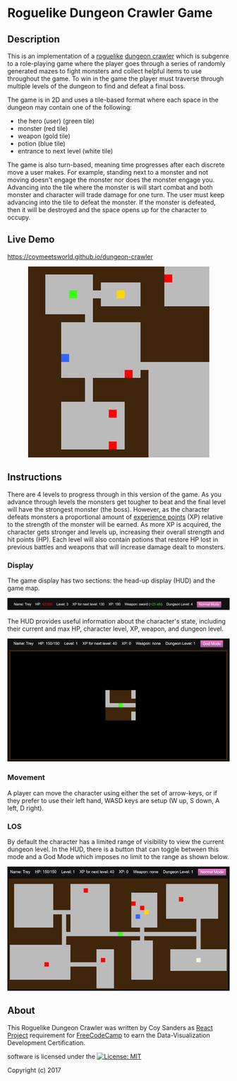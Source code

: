 # Roguelike Dungeon Crawler Game

## Description

This is an implementation of a [roguelike](https://en.wikipedia.org/wiki/Roguelike) [dungeon crawler](https://en.wikipedia.org/wiki/Dungeon_crawl) which is subgenre to a role-playing game where the player goes through a series of randomly generated mazes to fight monsters and collect helpful items to use throughout the game. To win in the game the player must traverse through multiple levels of the dungeon to find and defeat a final boss.

The game is in 2D and uses a tile-based format where each space in the dungeon may contain one of the following:

 * the hero (user) (green tile)
 * monster (red tile)
 * weapon (gold tile)
 * potion (blue tile)
 * entrance to next level (white tile)

The game is also turn-based, meaning time progresses after each discrete move a user makes. For example, standing next to a monster and not moving doesn't engage the monster nor does the monster engage you. Advancing into the tile where the monster is will start combat and both monster and character will trade damage for one turn. The user must keep advancing into the tile to defeat the monster. If the monster is defeated, then it will be destroyed and the space opens up for the character to occupy.


## Live Demo

https://coymeetsworld.github.io/dungeon-crawler

<div align="center">
  <img src="images/readme-imgs/preview.png" alt="Preview image of the dungeon crawler"/>
</div>

## Instructions

There are 4 levels to progress through in this version of the game. As you advance through levels the monsters get tougher to beat and the final level will have the strongest monster (the boss). However, as the character defeats monsters a proportional amount of [experience points](https://en.wikipedia.org/wiki/Experience_point) (XP) relative to the strength of the monster will be earned. As more XP is acquired, the character gets stronger and levels up, increasing their overall strength and hit points (HP). Each level will also contain potions that restore HP lost in previous battles and weapons that will increase damage dealt to monsters.

### Display

The game display has two sections: the head-up display (HUD) and the game map.

<div align="center">
  <img src="images/readme-imgs/hud.jpg" alt="HUD preview."/>
</div>

The HUD provides useful information about the character's state, including their current and max HP, character level, XP, weapon, and dungeon level.

<div align="center">
  <img src="images/readme-imgs/default-mode.png" alt="Default mode of the map."/>
</div>

### Movement

A player can move the character using either the set of arrow-keys, or if they prefer to use their left hand, WASD keys are setup (W up, S down, A left, D right).

### LOS

By default the character has a limited range of visibility to view the current dungeon level. In the HUD, there is a button that can toggle between this mode and a God Mode which imposes no limit to the range as shown below.

<div align="center">
  <img src="images/readme-imgs/god-mode.png" alt="God mode of the map."/>
</div>


## About

This Roguelike Dungeon Crawler was written by Coy Sanders as [React Project](https://www.freecodecamp.com/challenges/build-a-roguelike-dungeon-crawler-game) requirement for [FreeCodeCamp](http://www.freecodecamp.com) to earn the Data-Visualization Development Certification.

software is licensed under the [![License: MIT](https://img.shields.io/badge/License-MIT-yellow.svg)](https://opensource.org/licenses/MIT)

Copyright (c) 2017
